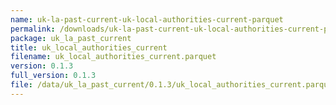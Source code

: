 ```yaml
---
name: uk-la-past-current-uk-local-authorities-current-parquet
permalink: /downloads/uk-la-past-current-uk-local-authorities-current-parquet/0_1_3
package: uk_la_past_current
title: uk_local_authorities_current
filename: uk_local_authorities_current.parquet
version: 0.1.3
full_version: 0.1.3
file: /data/uk_la_past_current/0.1.3/uk_local_authorities_current.parquet
---
```

